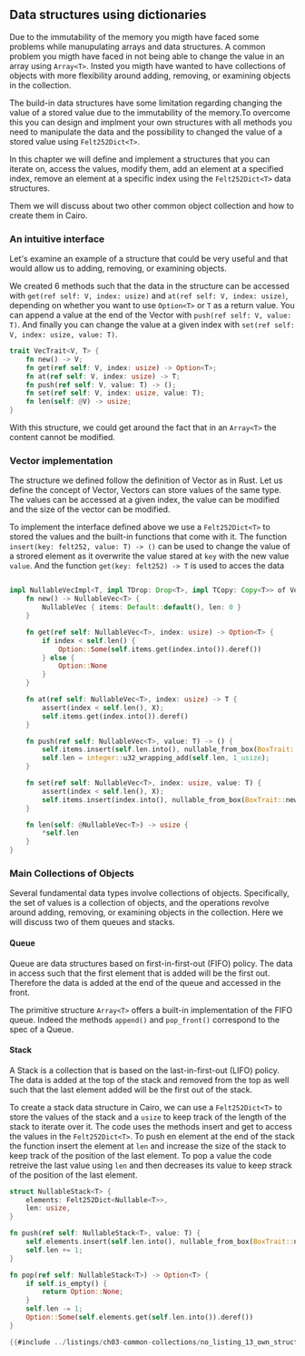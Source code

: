 ## Data structures using dictionaries

Due to the immutability of the memory you migth have faced some problems while manupulating arrays and data structures. A common problem you migth have faced in not being able to change the value in an array using `Array<T>`. Insted you migth have wanted to have collections of objects with more flexibility around adding, removing, or examining objects in the collection. 

The build-in data structures have some limitation regarding changing the value of a stored value due to the immutability of the memory.To overcome this you can design and implment your own structures with all methods you need to manipulate the data and the possibility to changed the value of a stored value using `Felt252Dict<T>`.

In this chapter we will define and implement a structures that you can iterate on, access the values, modify them, add an element at a specified index, remove an element at a specific index using the `Felt252Dict<T>` data structures.

Them we will discuss about two other common object collection and how to create them in Cairo.

### An intuitive interface 



Let's examine an example of a structure that could be very useful and that would allow us to adding, removing, or examining objects. 

We created 6 methods such that the data in the structure can be accessed with `get(ref self: V, index: usize)` and `at(ref self: V, index: usize)`, depending on whether you want to use `Option<T>` or `T` as a return value. You can append a value at the end of the Vector with `push(ref self: V, value: T)`. And finally you can change the value at a given index with `set(ref self: V, index: usize, value: T)`.

 
```rust
trait VecTrait<V, T> {
    fn new() -> V;
    fn get(ref self: V, index: usize) -> Option<T>;
    fn at(ref self: V, index: usize) -> T;
    fn push(ref self: V, value: T) -> ();
    fn set(ref self: V, index: usize, value: T);
    fn len(self: @V) -> usize;
}
```

With this structure, we could get around the fact that in an `Array<T>` the content cannot be modified.


### Vector implementation

The structure we defined follow the definition of Vector as in Rust. Let us define the concept of Vector, Vectors can store values of the same type. The values can be accessed at a given index, the value can be modified and the size of the vector can be modified.

To implement the interface defined above we use a `Felt252Dict<T>` to stored the values and the built-in functions that come with it. The function `insert(key: felt252, value: T) -> ()` can be used to change the value of a strored element as it overwrite the value stared at `key` with the new value `value`. And the function `get(key: felt252) -> T` is used to acces the data



```rust

impl NullableVecImpl<T, impl TDrop: Drop<T>, impl TCopy: Copy<T>> of VecTrait<NullableVec<T>, T> {
    fn new() -> NullableVec<T> {
        NullableVec { items: Default::default(), len: 0 }
    }

    fn get(ref self: NullableVec<T>, index: usize) -> Option<T> {
        if index < self.len() {
            Option::Some(self.items.get(index.into()).deref())
        } else {
            Option::None
        }
    }

    fn at(ref self: NullableVec<T>, index: usize) -> T {
        assert(index < self.len(), X);
        self.items.get(index.into()).deref()
    }

    fn push(ref self: NullableVec<T>, value: T) -> () {
        self.items.insert(self.len.into(), nullable_from_box(BoxTrait::new(value)));
        self.len = integer::u32_wrapping_add(self.len, 1_usize);
    }

    fn set(ref self: NullableVec<T>, index: usize, value: T) {
        assert(index < self.len(), X);
        self.items.insert(index.into(), nullable_from_box(BoxTrait::new(value)));
    }

    fn len(self: @NullableVec<T>) -> usize {
        *self.len
    }
}
```




### Main Collections of Objects

Several fundamental data types involve collections of objects. Specifically, the set of values is a collection of objects, and the operations revolve around adding, removing, or examining objects in the collection. Here we will discuss two of them queues and stacks.

#### Queue

Queue are data structures based on first-in-first-out (FIFO) policy. The data in access such that the first element that is added will be the first out. Therefore the data is added at the end of the queue and accessed in the front.

The primitive structure `Array<T>` offers a built-in implementation of the FIFO queue. Indeed the methods `append()` and `pop_front()` correspond to the spec of a Queue.

#### Stack

A Stack is a collection that is based on the last-in-first-out (LIFO) policy. The data is added at the top of the stack and removed from the top as well such that the last element added will be the first out of the stack.

To create a stack data structure in Cairo, we can use a `Felt252Dict<T>` to store the values of the stack and a `usize` to keep track of the length of the stack to iterate over it.
The code uses the methods insert and get to access the values in the `Felt252Dict<T>`. To push en element at the end of the stack the function insert the element at `len` and increase the size of the stack to keep track of the position of the last element. To pop a value the code retreive the last value using `len` and then decreases its value to keep strack of the position of the last element.
 
```rust
struct NullableStack<T> {
    elements: Felt252Dict<Nullable<T>>,
    len: usize,
}

fn push(ref self: NullableStack<T>, value: T) {
    self.elements.insert(self.len.into(), nullable_from_box(BoxTrait::new(value)));
    self.len += 1;
}

fn pop(ref self: NullableStack<T>) -> Option<T> {
    if self.is_empty() {
        return Option::None;
    }
    self.len -= 1;
    Option::Some(self.elements.get(self.len.into()).deref())
}

```
 
```rust
{{#include ../listings/ch03-common-collections/no_listing_13_own_struct_stack/src/lib.cairo}}
```
